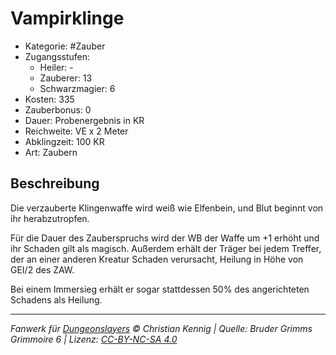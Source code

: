 # Vampirklinge

- Kategorie: #Zauber
- Zugangsstufen:
  - Heiler: -
  - Zauberer: 13
  - Schwarzmagier: 6
- Kosten: 335
- Zauberbonus: 0
- Dauer: Probenergebnis in KR
- Reichweite: VE x 2 Meter
- Abklingzeit: 100 KR
- Art: Zaubern

## Beschreibung

Die verzauberte Klingenwaffe wird weiß wie Elfenbein, und Blut beginnt von ihr herabzutropfen.

Für die Dauer des Zauberspruchs wird der WB der Waffe um +1 erhöht und ihr Schaden gilt als magisch. Außerdem erhält der Träger bei jedem Treffer, der an einer anderen Kreatur Schaden verursacht, Heilung in Höhe von GEI/2 des ZAW.

Bei einem Immersieg erhält er sogar stattdessen 50% des angerichteten Schadens als Heilung.

---

_Fanwerk für [Dungeonslayers](https://www.dungeonslayers.net/) © Christian Kennig | Quelle: Bruder Grimms Grimmoire 6 | Lizenz: [CC-BY-NC-SA 4.0](https://creativecommons.org/licenses/by-nc-sa/4.0/deed.de)_

